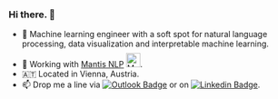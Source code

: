 ### Hi there. 👋

- :robot: Machine learning engineer with a soft spot for natural language processing, data visualization and interpretable machine learning.
- :wrench: Working with <a href="https://github.com/mantisAI">Mantis NLP</a> <a href="https://github.com/mantisAI"><img src="https://avatars.githubusercontent.com/u/75127215?s=200&v=4" alt="Mantis NLP" width=25 style="padding-top:8px;"></a>.
- 🇦🇹 Located in Vienna, Austria.
- 📫 Drop me a line via [![Outlook Badge](https://img.shields.io/badge/email--000?style=social&logo=microsoft-outlook&logoColor=0078d4&link=mailto:r.mitsch@outlook.com)](mailto:r.mitsch@outlook.com) or on [![Linkedin Badge](https://img.shields.io/badge/LinkedIn--000?style=social&logo=Linkedin&logoColor=0077B5&link=https://at.linkedin.com/in/raphaelmitsch/)](https://at.linkedin.com/in/raphaelmitsch).
